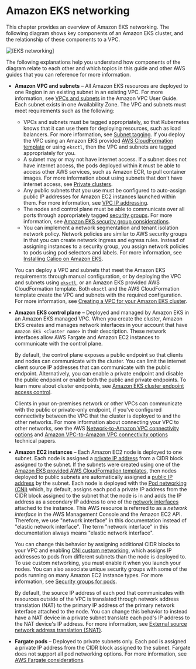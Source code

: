 # Amazon EKS networking<a name="eks-networking"></a>

This chapter provides an overview of Amazon EKS networking\. The following diagram shows key components of an Amazon EKS cluster, and the relationship of these components to a VPC\.

![\[EKS networking\]](http://docs.aws.amazon.com/eks/latest/userguide/images/networking-overview.png)

The following explanations help you understand how components of the diagram relate to each other and which topics in this guide and other AWS guides that you can reference for more information\.
+ **Amazon VPC and subnets** – All Amazon EKS resources are deployed to one Region in an existing subnet in an existing VPC\. For more information, see [VPCs and subnets](https://docs.aws.amazon.com/vpc/latest/userguide/VPC_Subnets.html) in the Amazon VPC User Guide\. Each subnet exists in one Availability Zone\. The VPC and subnets must meet requirements such as the following:
  + VPCs and subnets must be tagged appropriately, so that Kubernetes knows that it can use them for deploying resources, such as load balancers\. For more information, see [Subnet tagging](network_reqs.md#vpc-subnet-tagging)\. If you deploy the VPC using an Amazon EKS provided [AWS CloudFormation template](create-public-private-vpc.md#create-vpc) or using `eksctl`, then the VPC and subnets are tagged appropriately for you\.
  + A subnet may or may not have internet access\. If a subnet does not have internet access, the pods deployed within it must be able to access other AWS services, such as Amazon ECR, to pull container images\. For more information about using subnets that don't have internet access, see [Private clusters](private-clusters.md)\. 
  + Any public subnets that you use must be configured to auto\-assign public IP addresses for Amazon EC2 instances launched within them\. For more information, see [VPC IP addressing](network_reqs.md#vpc-cidr)\.
  + The nodes and control plane must be able to communicate over all ports through appropriately tagged [security groups](https://docs.aws.amazon.com/vpc/latest/userguide/VPC_SecurityGroups.html)\. For more information, see [Amazon EKS security group considerations](sec-group-reqs.md)\.
  + You can implement a network segmentation and tenant isolation network policy\. Network policies are similar to AWS security groups in that you can create network ingress and egress rules\. Instead of assigning instances to a security group, you assign network policies to pods using pod selectors and labels\. For more information, see [Installing Calico on Amazon EKS](calico.md)\.

  You can deploy a VPC and subnets that meet the Amazon EKS requirements through manual configuration, or by deploying the VPC and subnets using [`eksctl`](eksctl.md), or an Amazon EKS provided AWS CloudFormation template\. Both `eksctl` and the AWS CloudFormation template create the VPC and subnets with the required configuration\. For more information, see [Creating a VPC for your Amazon EKS cluster](create-public-private-vpc.md#create-vpc)\.
+ **Amazon EKS control plane** – Deployed and managed by Amazon EKS in an Amazon EKS managed VPC\. When you create the cluster, Amazon EKS creates and manages network interfaces in your account that have `Amazon EKS <cluster name>` in their description\. These network interfaces allow AWS Fargate and Amazon EC2 instances to communicate with the control plane\.

  By default, the control plane exposes a public endpoint so that clients and nodes can communicate with the cluster\. You can limit the internet client source IP addresses that can communicate with the public endpoint\. Alternatively, you can enable a private endpoint and disable the public endpoint or enable both the public and private endpoints\. To learn more about cluster endpoints, see [Amazon EKS cluster endpoint access control](cluster-endpoint.md)\. 

  Clients in your on\-premises network or other VPCs can communicate with the public or private\-only endpoint, if you've configured connectivity between the VPC that the cluster is deployed to and the other networks\. For more information about connecting your VPC to other networks, see the AWS [Network\-to\-Amazon VPC connectivity options](https://docs.aws.amazon.com/whitepapers/latest/aws-vpc-connectivity-options/network-to-amazon-vpc-connectivity-options.html) and [Amazon VPC\-to\-Amazon VPC connectivity options](https://docs.aws.amazon.com/whitepapers/latest/aws-vpc-connectivity-options/amazon-vpc-to-amazon-vpc-connectivity-options.html) technical papers\.
+ **Amazon EC2 instances** – Each Amazon EC2 node is deployed to one subnet\. Each node is assigned a [private IP address](https://docs.aws.amazon.com/AWSEC2/latest/UserGuide/using-instance-addressing.html#concepts-private-addresses) from a CIDR block assigned to the subnet\. If the subnets were created using one of the [Amazon EKS provided AWS CloudFormation templates](create-public-private-vpc.md#create-vpc), then nodes deployed to public subnets are automatically assigned a [public IP address](https://docs.aws.amazon.com/AWSEC2/latest/UserGuide/using-instance-addressing.html#concepts-public-addresses) by the subnet\. Each node is deployed with the [Pod networking \(CNI\)](pod-networking.md) which, by default, assigns each pod a private IP address from the CIDR block assigned to the subnet that the node is in and adds the IP address as a secondary IP address to one of the [network interfaces](https://docs.aws.amazon.com/AWSEC2/latest/UserGuide/using-eni.html) attached to the instance\. This AWS resource is referred to as a *network interface* in the AWS Management Console and the Amazon EC2 API\. Therefore, we use "network interface" in this documentation instead of "elastic network interface"\. The term "network interface" in this documentation always means "elastic network interface"\. 

  You can change this behavior by assigning additional CIDR blocks to your VPC and enabling [CNI custom networking](cni-custom-network.md), which assigns IP addresses to pods from different subnets than the node is deployed to\. To use custom networking, you must enable it when you launch your nodes\. You can also associate unique security groups with some of the pods running on many Amazon EC2 instance types\. For more information, see [Security groups for pods](security-groups-for-pods.md)\.

  By default, the source IP address of each pod that communicates with resources outside of the VPC is translated through network address translation \(NAT\) to the primary IP address of the primary network interface attached to the node\. You can change this behavior to instead have a NAT device in a private subnet translate each pod's IP address to the NAT device's IP address\. For more information, see [External source network address translation \(SNAT\)](external-snat.md)\.
+ **Fargate pods** – Deployed to private subnets only\. Each pod is assigned a private IP address from the CIDR block assigned to the subnet\. Fargate does not support all pod networking options\. For more information, see [AWS Fargate considerations](fargate.md#fargate-considerations)\.